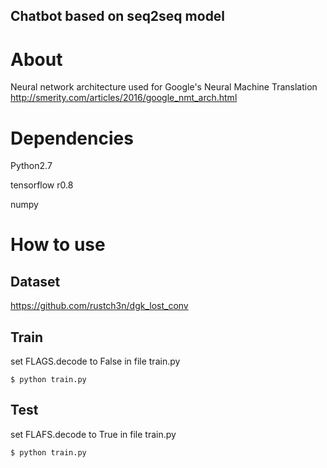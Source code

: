 ## Chatbot based on seq2seq model


# About 
Neural network architecture used for Google's Neural Machine Translation 
http://smerity.com/articles/2016/google_nmt_arch.html  



# Dependencies
Python2.7

tensorflow r0.8

numpy



# How to use 
## Dataset
https://github.com/rustch3n/dgk_lost_conv

## Train 
set FLAGS.decode to False in file train.py

`$ python train.py`

## Test
set FLAFS.decode to True in file train.py

`$ python train.py`
